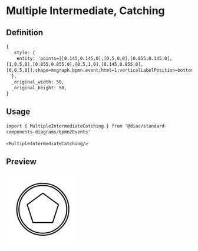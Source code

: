 # Multiple Intermediate, Catching

## Definition

```
{
  _style: { 
    entity: 'points=[[0.145,0.145,0],[0.5,0,0],[0.855,0.145,0],[1,0.5,0],[0.855,0.855,0],[0.5,1,0],[0.145,0.855,0],[0,0.5,0]];shape=mxgraph.bpmn.event;html=1;verticalLabelPosition=bottom;labelBackgroundColor=#ffffff;verticalAlign=top;align=center;perimeter=ellipsePerimeter;outlineConnect=0;aspect=fixed;outline=catching;symbol=multiple;',
  },
  _original_width: 50,
  _original_height: 50,
}
```

## Usage

```
import { MultipleIntermediateCatching } from '@diac/standard-components-diagrams/bpmn2Events'

<MultipleIntermediateCatching/>
```

## Preview

<img src="./multiple-intermediate-catching.png" width="200"/>
